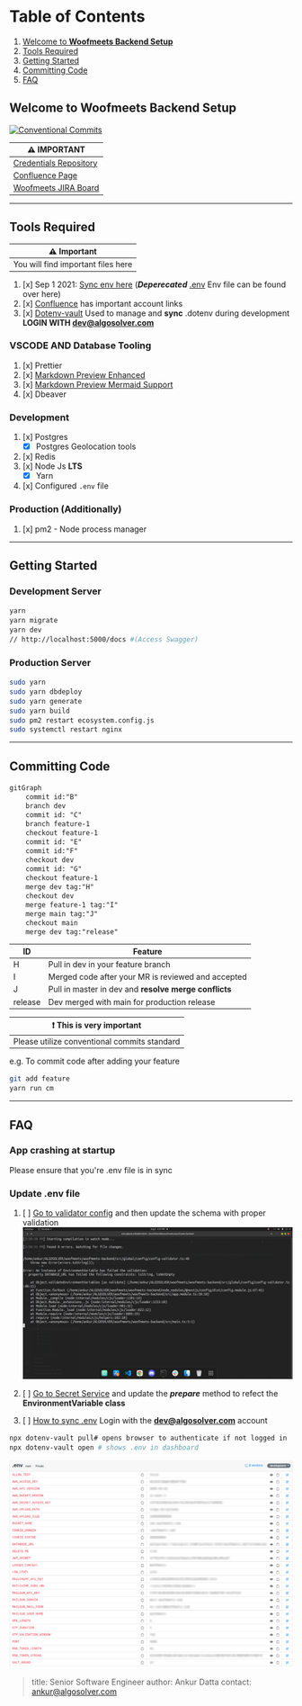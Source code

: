 # Table of Contents

1. [Welcome to **Woofmeets Backend Setup**](#intro)
2. [Tools Required](#tools)
3. [Getting Started](#started)
4. [Committing Code](#commit)
5. [FAQ](#faq)

## Welcome to **Woofmeets Backend Setup** <a name="intro"></a>

[![Conventional Commits](https://img.shields.io/badge/Conventional%20Commits-1.0.0-%23FE5196?logo=conventionalcommits&logoColor=white)](https://conventionalcommits.org)

| :warning: **IMPORTANT** |
| ---- |
| [Credentials Repository](https://algosolver-llc.atlassian.net/wiki/spaces/WBD/pages/319455497/Platform+Credentials)     |
| [Confluence Page](https://algosolver-llc.atlassian.net/wiki/spaces/WBD/pages/319193150/Development+Roadmap)|
| [Woofmeets JIRA Board](https://algosolver-llc.atlassian.net/jira/software/c/projects/WOOF/boards/45)|

---

## Tools Required <a name="tools"></a>

| :warning: Important |
| --- |
| You will find important files here |

1. [x] Sep 1 2021: [Sync env here](#env-how-to) (***Deperecated*** [.env](https://drive.google.com/drive/folders/1qj65FuDoKqRkBur2JjVA_qhXryiQSv24?usp=sharing) Env file can be found  over here)
2. [x] [Confluence](https://algosolver-llc.atlassian.net/wiki/spaces/WBD/pages/319455497/Platform+Credentials) has important account links
3. [x] [Dotenv-vault](https://www.dotenv.org/docs/getting-started/with-dotenv-vault) Used to manage and **sync** .dotenv during development **LOGIN WITH dev@algosolver.com**

### VSCODE AND Database Tooling

1. [x] Prettier
2. [x] [Markdown Preview Enhanced](https://marketplace.visualstudio.com/items?itemName=shd101wyy.markdown-preview-enhanced)
3. [x] [Markdown Preview Mermaid Support](https://marketplace.visualstudio.com/items?itemName=bierner.markdown-mermaid)
4. [x] Dbeaver

### Development

1. [x] Postgres
    - [x] Postgres Geolocation tools
2. [x] Redis
3. [x] Node Js **LTS**
    - [x] Yarn
4. [x] Configured `.env` file  

### Production (Additionally)

1. [x] pm2 - Node process manager

---

## Getting Started <a name="started"></a>

### Development Server

```bash
yarn
yarn migrate
yarn dev
// http://localhost:5000/docs #(Access Swagger)
```

### Production Server

```bash
sudo yarn
sudo yarn dbdeploy
sudo yarn generate
sudo yarn build
sudo pm2 restart ecosystem.config.js
sudo systemctl restart nginx
```

---

## Committing Code <a name="commit"></a>

```mermaid
gitGraph
    commit id:"B"
    branch dev
    commit id: "C"
    branch feature-1
    checkout feature-1
    commit id: "E"
    commit id:"F"
    checkout dev
    commit id: "G"
    checkout feature-1
    merge dev tag:"H"
    checkout dev
    merge feature-1 tag:"I"
    merge main tag:"J"
    checkout main
    merge dev tag:"release"
```

| ID | Feature |
| ---| ------- |
| H  | Pull in dev in your feature branch |
| I | Merged code after your MR is reviewed and accepted |
| J | Pull in master in dev and **resolve merge conflicts**
| release | Dev merged with main for production release |

| :exclamation: This is very important |
| ------------------------------------ |
| Please utilize conventional commits standard |

e.g. To commit code after adding your feature

```bash
git add feature
yarn run cm
```

---

## FAQ <a name="faq"></a>

### App crashing at startup

Please ensure that you're .env file is in sync

### Update .env file

1. [ ] [Go to validator config](./src/global/config/config-validator.ts) and then update the schema with proper validation ![With message](./documentation/forgot-env.png)

2. [ ] [Go to Secret Service](./src/secret/secret.service.ts) and update the ***prepare*** method to refect the **EnvironmentVariable class**

3. [ ] [How to sync .env](https://www.dotenv.org/docs/getting-started/with-dotenv-vault) Login with the **dev@algosolver.com** account <a name="env-how-to"></a> 

```bash
npx dotenv-vault pull# opens browser to authenticate if not logged in
npx dotenv-vault open # shows .env in dashboard
```

![.ENV DASHBOARD DEMO](./documentation/dotenv-demo.png)

> title: Senior Software Engineer
> author: Ankur Datta
> contact: ankur@algosolver.com

